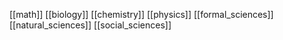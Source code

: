 [[math]]
[[biology]]
[[chemistry]]
[[physics]]
[[formal_sciences]]
[[natural_sciences]]
[[social_sciences]]